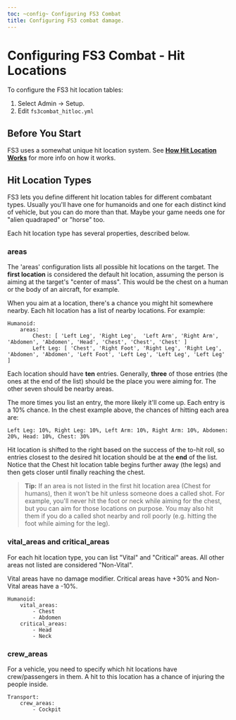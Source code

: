 ```yaml
---
toc: ~config~ Configuring FS3 Combat
title: Configuring FS3 combat damage.
---
```

# Configuring FS3 Combat - Hit Locations

To configure the FS3 hit location tables:

1. Select Admin -> Setup.
2. Edit `fs3combat_hitloc.yml`

## Before You Start

FS3 uses a somewhat unique hit location system.  See **[How Hit Location Works](http://aresmush.com/fs3/fs3-3/combat-mechanics#hit-location)** for more info on how it works.

## Hit Location Types

FS3 lets you define different hit location tables for different combatant types.  Usually you'll have one for humanoids and one for each distinct kind of vehicle, but you can do more than that.  Maybe your game needs one for "alien quadraped" or "horse" too.

Each hit location type has several properties, described below.

### areas

The 'areas' configuration lists all possible hit locations on the target.  The **first location** is considered the default hit location, assuming the person is aiming at the target's "center of mass". This would be the chest on a human or the body of an aircraft, for example.

When you aim at a location, there's a chance you might hit somewhere nearby.  Each hit location has a list of nearby locations.  For example:

    Humanoid:
        areas:
            Chest: [ 'Left Leg', 'Right Leg',  'Left Arm', 'Right Arm', 'Abdomen', 'Abdomen', 'Head', 'Chest', 'Chest', 'Chest' ]
            Left Leg: [ 'Chest', 'Right Foot', 'Right Leg', 'Right Leg', 'Abdomen', 'Abdomen', 'Left Foot', 'Left Leg', 'Left Leg', 'Left Leg' ]

Each location should have **ten** entries.  Generally, **three** of those entries (the ones at the end of the list) should be the place you were aiming for.  The other seven should be nearby areas.

The more times you list an entry, the more likely it'll come up.  Each entry is a 10% chance.  In the chest example above, the chances of hitting each area are:

    Left Leg: 10%, Right Leg: 10%, Left Arm: 10%, Right Arm: 10%, Abdomen: 20%, Head: 10%, Chest: 30%

Hit location is shifted to the right based on the success of the to-hit roll, so entries closest to the desired hit location should be at the **end** of the list.  Notice that the Chest hit location table begins further away (the legs) and then gets closer until finally reaching the chest.

> **Tip:** If an area is not listed in the first hit location area (Chest for humans), then it won't be hit unless someone does a called shot.  For example, you'll never hit the foot or neck while aiming for the chest, but you can aim for those locations on purpose.  You may also hit them if you do a called shot nearby and roll poorly (e.g. hitting the foot while aiming for the leg).

### vital_areas and critical_areas

For each hit location type, you can list "Vital" and "Critical" areas.  All other areas not listed are considered "Non-Vital".  

Vital areas have no damage modifier.  Critical areas have +30% and Non-Vital areas have a -10%.

    Humanoid:
        vital_areas:
            - Chest
            - Abdomen
        critical_areas:
            - Head
            - Neck

###  crew_areas

For a vehicle, you need to specify which hit locations have crew/passengers in them.  A hit to this location has a chance of injuring the people inside.

    Transport:
        crew_areas:
            - Cockpit